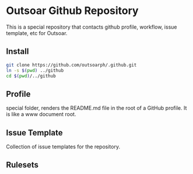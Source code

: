 # Outsoar Github Repository

This is a special repository that contacts github profile, workflow, issue template, etc for Outsoar. 

## Install 

```bash 
git clone https://github.com/outsoarph/.github.git
ln -s $(pwd) ../github
cd $(pwd)/../github

```

## Profile 

special folder, renders the README.md file in the root of a GitHub profile. It is like a www document root.

## Issue Template

Collection of issue templates for the repository. 

## Rulesets


